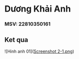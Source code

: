 # Dương Khải Anh
### MSV: 22810350161
## Ket qua

![Hinh anh 01]([Screenshot 2-1.png](https://github.com/KwanhDg/Bai2.1/blob/main/Screenshot%202-1.png?raw=true))
